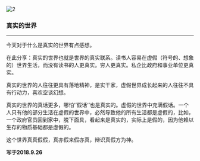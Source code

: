![2](http://t1.aixinxi.net/o_1cubqpuce19a3pqb1ufm7t618kga.jpg-w.jpg)

### 真实的世界
-------

今天对于什么是真实的世界有点感想。

在此分享：真实的世界也就是世界的真实联系。读书人容易在虚假（符号的、想象的）世界生活，而没有读书的人更真实。穷人更真实。私企比政府和事业单位更真实。

真实的世界的人往往更具有落地精神，是实干家，虚假世界成长起来的人往往不具有行动力，喜欢空谈幻想。

真实的世界的真话更多，哪怕‘’假话‘’也是真实的。虚假的世界中充满假话。一个人只有他的部分生活在虚假的世界中，必然导致他的所有生活都是虚假的，比如，一个政府官员回到家中，脱下面具，看起来是真实的，实际上是假的，因为他赖以生存的物质基础都是虚假的。

这个世界真真假假，真亦假来假亦真，辩识真假方为神。

**写于2018.9.26**